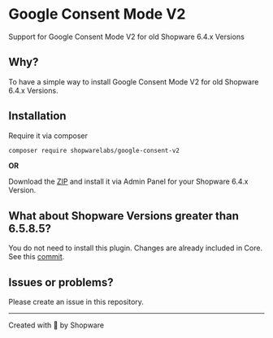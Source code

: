 # Google Consent Mode V2
Support for Google Consent Mode V2 for old Shopware 6.4.x Versions

## Why?
To have a simple way to install Google Consent Mode V2 for old Shopware 6.4.x Versions.

## Installation
Require it via composer
```bash
composer require shopwarelabs/google-consent-v2
```

**OR**

Download the [ZIP](https://github.com/shopwareLabs/google-consent-v2-plugin-sw-6-4/releases) and install it via Admin Panel for your Shopware 6.4.x Version.

## What about Shopware Versions greater than 6.5.8.5?
You do not need to install this plugin. Changes are already included in Core. See this [commit](https://github.com/shopware/shopware/commit/c66a460de573ddd6cbfe0a8df2b40d0b6746cbb8).

## Issues or problems?
Please create an issue in this repository.

---

Created with 💙 by Shopware
